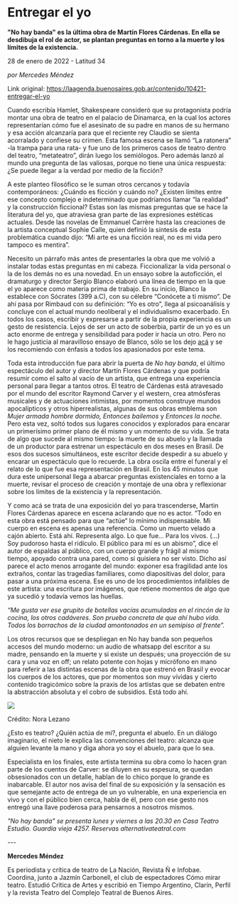 # Entregar el yo

**"No hay banda" es la última obra de Martín Flores Cárdenas. En ella se desdibuja el rol de actor, se plantan preguntas en torno a la muerte y los límites de la existencia.**

28 de enero de 2022 - Latitud 34

_por Mercedes Méndez_

Link original: https://laagenda.buenosaires.gob.ar/contenido/10421-entregar-el-yo



Cuando escribía Hamlet, Shakespeare consideró que su protagonista podría montar una obra de teatro en el palacio de Dinamarca, en la cual los actores representarían cómo fue el asesinato de su padre en manos de su hermano y esa acción alcanzaría para que el reciente rey Claudio se sienta acorralado y confiese su crimen. Esta famosa escena se llamó “La ratonera” -la trampa para una rata- y fue uno de los primeros casos de teatro dentro del teatro, “metateatro”, dirán luego los semiólogos. Pero además lanzó al mundo una pregunta de las valiosas, porque no tiene una única respuesta: ¿Se puede llegar a la verdad por medio de la ficción?




A este planteo filosófico se le suman otros cercanos y todavía contemporáneos: ¿Cuándo es ficción y cuándo no? ¿Existen límites entre ese concepto complejo e indeterminado que podríamos llamar “la realidad” y la construcción ficcional? Estas son las mismas preguntas que se hace la literatura del yo, que atraviesa gran parte de las expresiones estéticas actuales. Desde las novelas de Emmanuel Carrère hasta las creaciones de la artista conceptual Sophie Calle, quien definió la síntesis de esta problemática cuando dijo: “Mi arte es una ficción real, no es mi vida pero tampoco es mentira”.




Necesito un párrafo más antes de presentarles la obra que me volvió a instalar todas estas preguntas en mi cabeza. Ficcionalizar la vida personal o la de los demás no es una novedad. En un ensayo sobre la autoficción, el dramaturgo y director Sergio Blanco elaboró una línea de tiempo en la que el yo aparece como materia prima de trabajo. En su inicio, Blanco la establece con Sócrates (399 a.C), con su célebre “Conócete a tí mismo”. De ahí pasa por Rimbaud con su definición: “Yo es otro”, llega al psicoanálisis y concluye con el actual mundo neoliberal y el individualismo exacerbado. En todos los casos, escribir y expresarse a partir de la propia experiencia es un gesto de resistencia. Lejos de ser un acto de soberbia, partir de un yo es un acto enorme de entrega y sensibilidad para poder ir hacia un otro. Pero no le hago justicia al maravilloso ensayo de Blanco, sólo se los dejo [acá](https://www.tnc.cat/uploads/20181008/Autoficcio_An_de_Sergio_Blanco.pdf) y se los recomiendo con énfasis a todos los apasionados por este tema.




Toda esta introducción fue para abrir la puerta de *No hay banda*, el último espectáculo del autor y director Martín Flores Cárdenas y que podría resumir como el salto al vacío de un artista, que entrega una experiencia personal para llegar a tantos otros. El teatro de Cárdenas está atravesado por el mundo del escritor Raymond Carver y el western, crea atmósferas musicales y de actuaciones intimistas, por momentos construye mundos apocalípticos y otros hiperrealistas, algunas de sus obras emblema son *Mujer armada hombre dormido, Entonces bailemos* y *Entonces la noche*. Pero esta vez, soltó todos sus lugares conocidos y explorados para encarar un primerísimo primer plano de él mismo y un momento de su vida. Se trata de algo que sucede al mismo tiempo: la muerte de su abuelo y la llamada de un productor para estrenar un espectáculo en dos meses en Brasil. De esos dos sucesos simultáneos, este escritor decide despedir a su abuelo y encarar un espectáculo que lo recuerde. La obra oscila entre el funeral y el relato de lo que fue esa representación en Brasil. En los 45 minutos que dura este unipersonal llega a abarcar preguntas existenciales en torno a la muerte, revisar el proceso de creación y montaje de una obra y reflexionar sobre los límites de la existencia y la representación.




Y como acá se trata de una exposición del yo para trascenderse, Martin Flores Cárdenas aparece en escena aclarando que no es actor. “Todo en esta obra está pensado para que “actúe“ lo mínimo indispensable. Mi cuerpo en escena es apenas una referencia. Como un muerto velado a cajón abierto. Está ahí. Representa algo. Lo que fue... Para los vivos. (...) Soy pudoroso hasta el ridículo. El público para mí es un abismo”, dice el autor de espaldas al público, con un cuerpo grande y frágil al mismo tiempo, apoyado contra una pared, como si quisiera no ser visto. Dicho así parece el acto menos arrogante del mundo: exponer esa fragilidad ante los extraños, contar las tragedias familiares, como diapositivas del dolor, para pasar a una próxima escena. Ese es uno de los procedimientos infalibles de este artista: una escritura por imágenes, que retiene momentos de algo que ya sucedió y todavía vemos las huellas.




*“Me gusta ver ese grupito de botellas vacías acumuladas en el rincón de la cocina, los otros cadáveres. Son prueba concreta de que ahí hubo vida. Todos los borrachos de la ciudad amontonados en un semipiso al frente”.*




Los otros recursos que se despliegan en No hay banda son pequeños accesos del mundo moderno: un audio de whatsapp del escritor a su madre, pensando en la muerte y si existe un después; una proyección de su cara y una voz en off; un relato potente con hojas y micrófono en mano para referir a las distintas escenas de la obra que estrenó en Brasil y evocar los cuerpos de los actores, que por momentos son muy vívidas y cierto contenido tragicómico sobre la praxis de los artistas que se debaten entre la abstracción absoluta y el cobro de subsidios. Está todo ahí.




![](https://cdn.feater.me/files/images/139193/ee26cdc7-79f0-403a-b8c9-f51a4c5c82ea.png)




Crédito: Nora Lezano




¿Esto es teatro? ¿Quién actúa de mí?, pregunta el abuelo. En un diálogo imaginario, el nieto le explica las convenciones del teatro: alcanza que alguien levante la mano y diga ahora yo soy el abuelo, para que lo sea.




Especialista en los finales, este artista termina su obra como lo hacen gran parte de los cuentos de Carver: se diluyen en su espesura, se quedan obsesionados con un detalle, hablan de lo chico porque lo grande es inabarcable. El autor nos avisa del final de su exposición y la sensación es que semejante acto de entrega de un yo vulnerable, en una experiencia en vivo y con el público bien cerca, habla de él, pero con ese gesto nos entregó una llave poderosa para pensarnos a nosotros mismos.




*"No hay banda" se presenta lunes y viernes a las 20.30 en Casa Teatro Estudio. Guardia vieja 4257. Reservas alternativateatral.com*




*---*




**Mercedes Méndez**




Es periodista y crítica de teatro de La Nación, Revista Ñ e Infobae. Coordina, junto a Jazmín Carbonell, el club de espectadores Cómo mirar teatro. Estudió Crítica de Artes y escribió en Tiempo Argentino, Clarín, Perfil y la revista Teatro del Complejo Teatral de Buenos Aires.



